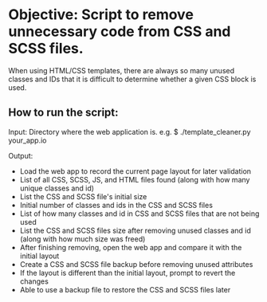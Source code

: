 # Objective: Script to remove unnecessary code from CSS and SCSS files.
When using HTML/CSS templates, there are always so many unused classes and IDs that it is difficult to determine whether a given CSS block is used.

## How to run the script:
Input: Directory where the web application is.
e.g. $ ./template_cleaner.py your_app.io

Output:
  - Load the web app to record the current page layout for later validation
  - List of all CSS, SCSS, JS, and HTML files found (along with how many unique classes and id)
  - List the CSS and SCSS file's initial size
  - Initial number of classes and ids in the CSS and SCSS files
  - List of how many classes and id in CSS and SCSS files that are not being used
  - List the CSS and SCSS files size after removing unused classes and id (along with how much size was freed)
  - After finishing removing, open the web app and compare it with the initial layout
  - Create a CSS and SCSS file backup before removing unused attributes
  - If the layout is different than the initial layout, prompt to revert the changes
  - Able to use a backup file to restore the CSS and SCSS files later

